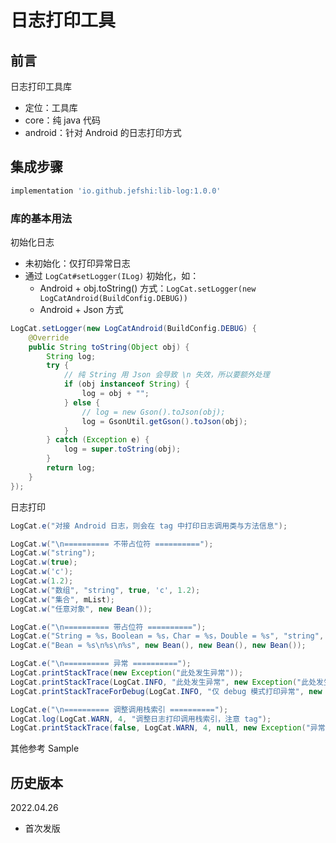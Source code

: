 # 日志打印工具

## 前言

日志打印工具库
- 定位：工具库
- core：纯 java 代码
- android：针对 Android 的日志打印方式

## 集成步骤

``` gradle
implementation 'io.github.jefshi:lib-log:1.0.0'
```

### 库的基本用法

初始化日志
- 未初始化：仅打印异常日志
- 通过 `LogCat#setLogger(ILog)` 初始化，如：
	- Android + obj.toString() 方式：`LogCat.setLogger(new LogCatAndroid(BuildConfig.DEBUG))`
	- Android + Json 方式

``` java
LogCat.setLogger(new LogCatAndroid(BuildConfig.DEBUG) {
    @Override
    public String toString(Object obj) {
        String log;
        try {
            // 纯 String 用 Json 会导致 \n 失效，所以要额外处理
            if (obj instanceof String) {
                log = obj + "";
            } else {
                // log = new Gson().toJson(obj);
                log = GsonUtil.getGson().toJson(obj);
            }
        } catch (Exception e) {
            log = super.toString(obj);
        }
        return log;
    }
});
```

日志打印

``` java
LogCat.e("对接 Android 日志，则会在 tag 中打印日志调用类与方法信息");

LogCat.w("\n========== 不带占位符 ==========");
LogCat.w("string");
LogCat.w(true);
LogCat.w('c');
LogCat.w(1.2);
LogCat.w("数组", "string", true, 'c', 1.2);
LogCat.w("集合", mList);
LogCat.w("任意对象", new Bean());

LogCat.e("\n========== 带占位符 ==========");
LogCat.e("String = %s，Boolean = %s，Char = %s，Double = %s", "string", true, 'c', 1.2);
LogCat.e("Bean = %s\n%s\n%s", new Bean(), new Bean(), new Bean());

LogCat.e("\n========== 异常 ==========");
LogCat.printStackTrace(new Exception("此处发生异常"));
LogCat.printStackTrace(LogCat.INFO, "此处发生异常", new Exception("此处发生异常"));
LogCat.printStackTraceForDebug(LogCat.INFO, "仅 debug 模式打印异常", new Exception("仅 debug 模式打印异常"));

LogCat.e("\n========== 调整调用栈索引 ==========");
LogCat.log(LogCat.WARN, 4, "调整日志打印调用栈索引，注意 tag");
LogCat.printStackTrace(false, LogCat.WARN, 4, null, new Exception("异常：调整日志打印调用栈索引，注意 tag"));
```

其他参考 Sample

## 历史版本

2022.04.26
- 首次发版

